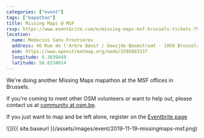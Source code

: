 ```yaml
---
categories: ["event"]
tags: ["mapathon"]
title: Missing Maps @ MSF
rsvp: https://www.eventbrite.com/e/missing-maps-msf-brussels-tickets-79697067073
location:
  name: Médecins Sans Frontières
  address: 46 Rue de l'Arbre Bénit / Gewijde-Boomstraat - 1050 Brussels
  osm: https://www.openstreetmap.org/node/3395003157
  longitude: 4.3639449
  latitude: 50.8334014
---
```


We're doing another Missing Maps mapathon at the MSF offices in Brussels.

If you're coming to meet other OSM volunteers or want to help out, please contact us at [community at osm.be](mailto:community@osm.be).

If you just want to map and be left alone, register on the [Eventbrite page](https://www.eventbrite.com/e/missing-maps-msfhi-brussels-tickets-71347880431)

![]({{ site.baseurl }}/assets/images/event/2019-11-19-missingmaps-msf.png)
